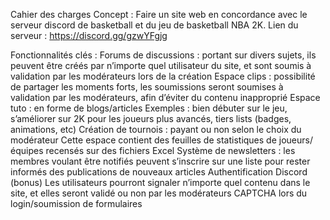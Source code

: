 Cahier des charges
Concept : 
Faire un site web en concordance avec le serveur discord de basketball et du jeu de basketball NBA 2K.
Lien du serveur : https://discord.gg/gzwYFgjg

Fonctionnalités clés :
Forums de discussions : portant sur divers sujets, ils peuvent être créés par n’importe quel utilisateur du site, et sont soumis à validation par les modérateurs lors de la création
Espace clips : possibilité de partager les moments forts, les soumissions seront soumises à validation par les modérateurs, afin d’éviter du contenu inapproprié 
Espace tuto : en forme de blogs/articles
Exemples : bien débuter sur le jeu, s’améliorer sur 2K pour les joueurs plus avancés, tiers lists (badges, animations, etc)
Création de tournois : payant ou non selon le choix du modérateur
Cette espace contient des feuilles de statistiques de joueurs/équipes recensés sur des fichiers Excel
Système de newsletters : les membres voulant être notifiés peuvent s’inscrire sur une liste pour rester informés des publications de nouveaux articles
Authentification Discord (bonus)
Les utilisateurs pourront signaler n’importe quel contenu dans le site, et elles seront validé ou non par les modérateurs
CAPTCHA lors du login/soumission de formulaires
